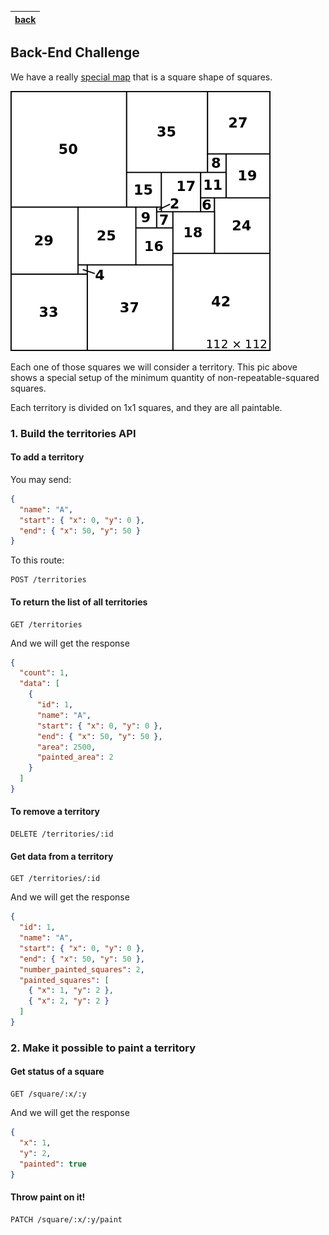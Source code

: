 |[back](https://github.com/vitta-health/hiring-challenge)|
|:---:|

## Back-End Challenge

We have a really [special map](https://en.wikipedia.org/wiki/Squaring_the_square) that is a square shape of squares.

<img src="map.png" width="416"/>

Each one of those squares we will consider a territory. This pic above shows a special setup of the minimum quantity of non-repeatable-squared squares.

Each territory is divided on 1x1 squares, and they are all paintable.

### 1. Build the territories API

#### To add a territory

You may send:

```json
{
  "name": "A",
  "start": { "x": 0, "y": 0 },
  "end": { "x": 50, "y": 50 }
}
```

To this route:

```
POST /territories
```

#### To return the list of all territories

```
GET /territories
```

And we will get the response

```json
{
  "count": 1,
  "data": [
    {
      "id": 1,
      "name": "A",
      "start": { "x": 0, "y": 0 },
      "end": { "x": 50, "y": 50 },
      "area": 2500,
      "painted_area": 2
    }
  ]
}
```

#### To remove a territory

```
DELETE /territories/:id
```

#### Get data from a territory

```
GET /territories/:id
```

And we will get the response

```json
{
  "id": 1,
  "name": "A",
  "start": { "x": 0, "y": 0 },
  "end": { "x": 50, "y": 50 },
  "number_painted_squares": 2,
  "painted_squares": [
    { "x": 1, "y": 2 },
    { "x": 2, "y": 2 }
  ]
}
```

### 2. Make it possible to paint a territory

#### Get status of a square

```
GET /square/:x/:y
```

And we will get the response

```json
{
  "x": 1,
  "y": 2,
  "painted": true
}
```

#### Throw paint on it!

```
PATCH /square/:x/:y/paint
```